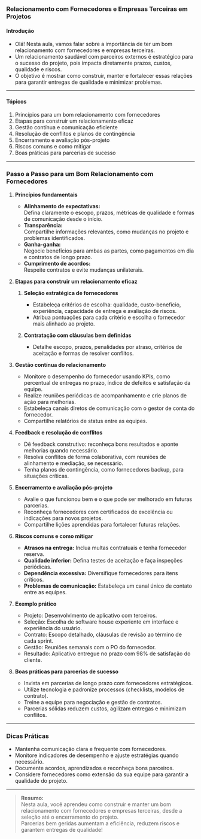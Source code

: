 ### **Relacionamento com Fornecedores e Empresas Terceiras em Projetos**

#### Introdução

- Olá! Nesta aula, vamos falar sobre a importância de ter um bom relacionamento com fornecedores e empresas terceiras.
- Um relacionamento saudável com parceiros externos é estratégico para o sucesso do projeto, pois impacta diretamente prazos, custos, qualidade e riscos.
- O objetivo é mostrar como construir, manter e fortalecer essas relações para garantir entregas de qualidade e minimizar problemas.

---

#### Tópicos

1. Princípios para um bom relacionamento com fornecedores
2. Etapas para construir um relacionamento eficaz
3. Gestão contínua e comunicação eficiente
4. Resolução de conflitos e planos de contingência
5. Encerramento e avaliação pós-projeto
6. Riscos comuns e como mitigar
7. Boas práticas para parcerias de sucesso

---

### Passo a Passo para um Bom Relacionamento com Fornecedores

1. **Princípios fundamentais**

   - **Alinhamento de expectativas:**  
     Defina claramente o escopo, prazos, métricas de qualidade e formas de comunicação desde o início.
   - **Transparência:**  
     Compartilhe informações relevantes, como mudanças no projeto e problemas identificados.
   - **Ganha-ganha:**  
     Negocie benefícios para ambas as partes, como pagamentos em dia e contratos de longo prazo.
   - **Cumprimento de acordos:**  
     Respeite contratos e evite mudanças unilaterais.

2. **Etapas para construir um relacionamento eficaz**

   1. **Seleção estratégica de fornecedores**

      - Estabeleça critérios de escolha: qualidade, custo-benefício, experiência, capacidade de entrega e avaliação de riscos.
      - Atribua pontuações para cada critério e escolha o fornecedor mais alinhado ao projeto.

   2. **Contratação com cláusulas bem definidas**
      - Detalhe escopo, prazos, penalidades por atraso, critérios de aceitação e formas de resolver conflitos.

3. **Gestão contínua do relacionamento**

   - Monitore o desempenho do fornecedor usando KPIs, como percentual de entregas no prazo, índice de defeitos e satisfação da equipe.
   - Realize reuniões periódicas de acompanhamento e crie planos de ação para melhorias.
   - Estabeleça canais diretos de comunicação com o gestor de conta do fornecedor.
   - Compartilhe relatórios de status entre as equipes.

4. **Feedback e resolução de conflitos**

   - Dê feedback construtivo: reconheça bons resultados e aponte melhorias quando necessário.
   - Resolva conflitos de forma colaborativa, com reuniões de alinhamento e mediação, se necessário.
   - Tenha planos de contingência, como fornecedores backup, para situações críticas.

5. **Encerramento e avaliação pós-projeto**

   - Avalie o que funcionou bem e o que pode ser melhorado em futuras parcerias.
   - Reconheça fornecedores com certificados de excelência ou indicações para novos projetos.
   - Compartilhe lições aprendidas para fortalecer futuras relações.

6. **Riscos comuns e como mitigar**

   - **Atrasos na entrega:** Inclua multas contratuais e tenha fornecedor reserva.
   - **Qualidade inferior:** Defina testes de aceitação e faça inspeções periódicas.
   - **Dependência excessiva:** Diversifique fornecedores para itens críticos.
   - **Problemas de comunicação:** Estabeleça um canal único de contato entre as equipes.

7. **Exemplo prático**

   - Projeto: Desenvolvimento de aplicativo com terceiros.
   - Seleção: Escolha de software house experiente em interface e experiência do usuário.
   - Contrato: Escopo detalhado, cláusulas de revisão ao término de cada sprint.
   - Gestão: Reuniões semanais com o PO do fornecedor.
   - Resultado: Aplicativo entregue no prazo com 98% de satisfação do cliente.

8. **Boas práticas para parcerias de sucesso**

   - Invista em parcerias de longo prazo com fornecedores estratégicos.
   - Utilize tecnologia e padronize processos (checklists, modelos de contrato).
   - Treine a equipe para negociação e gestão de contratos.
   - Parcerias sólidas reduzem custos, agilizam entregas e minimizam conflitos.

---

### Dicas Práticas

- Mantenha comunicação clara e frequente com fornecedores.
- Monitore indicadores de desempenho e ajuste estratégias quando necessário.
- Documente acordos, aprendizados e reconheça bons parceiros.
- Considere fornecedores como extensão da sua equipe para garantir a qualidade do projeto.

---

> **Resumo:**  
> Nesta aula, você aprendeu como construir e manter um bom relacionamento com fornecedores e empresas terceiras, desde a seleção até o encerramento do projeto.  
> Parcerias bem geridas aumentam a eficiência, reduzem riscos e garantem entregas de qualidade!
